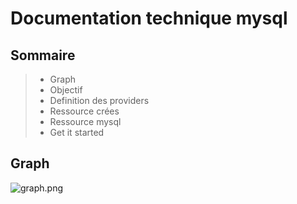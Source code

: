 # Documentation technique mysql

## Sommaire
>- Graph
>- Objectif
>- Definition des providers
>- Ressource crées
>- Ressource mysql
>- Get it started

## Graph
![graph.png](/images/graph.png)